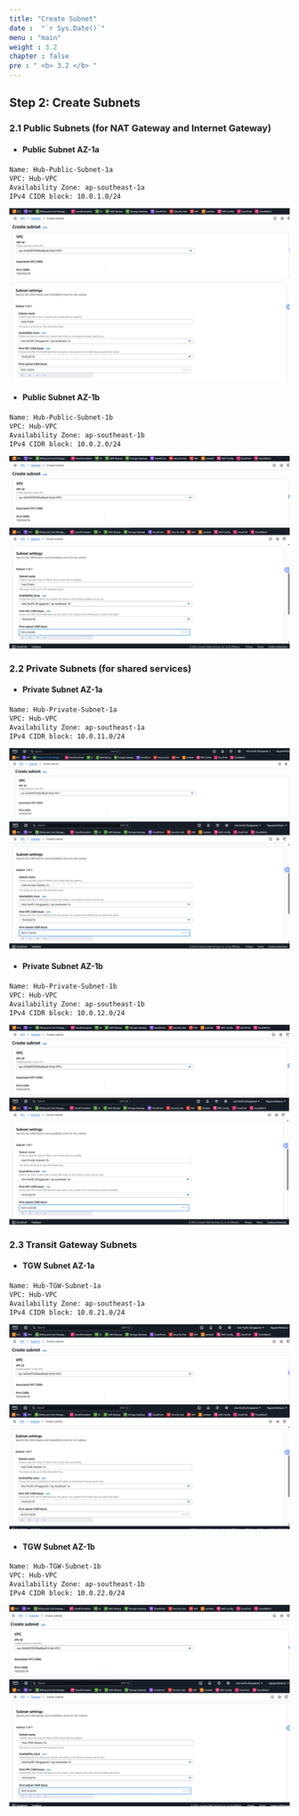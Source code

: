 ```yaml
---
title: "Create Subnet"
date :  "`r Sys.Date()`" 
menu : "main"
weight : 3.2
chapter : false
pre : " <b> 3.2 </b> "
---
```



## Step 2: Create Subnets

### 2.1 Public Subnets (for NAT Gateway and Internet Gateway)

- #### Public Subnet AZ-1a
```
Name: Hub-Public-Subnet-1a
VPC: Hub-VPC
Availability Zone: ap-southeast-1a
IPv4 CIDR block: 10.0.1.0/24
```
![](/images/3.hub-vpc/hinh-5.png)
![](/images/3.hub-vpc/hinh-6.png)
- #### Public Subnet AZ-1b
```
Name: Hub-Public-Subnet-1b
VPC: Hub-VPC
Availability Zone: ap-southeast-1b
IPv4 CIDR block: 10.0.2.0/24
```
![](/images/3.hub-vpc/hinh-7.png)
![](/images/3.hub-vpc/hinh-8.png)
### 2.2 Private Subnets (for shared services)

- #### Private Subnet AZ-1a
```
Name: Hub-Private-Subnet-1a
VPC: Hub-VPC
Availability Zone: ap-southeast-1a
IPv4 CIDR block: 10.0.11.0/24
```
![](/images/3.hub-vpc/hinh-9.png)
![](/images/3.hub-vpc/hinh-10.png)
- #### Private Subnet AZ-1b
```
Name: Hub-Private-Subnet-1b
VPC: Hub-VPC
Availability Zone: ap-southeast-1b
IPv4 CIDR block: 10.0.12.0/24
```
![](/images/3.hub-vpc/hinh-11.png)
![](/images/3.hub-vpc/hinh-12.png)
### 2.3 Transit Gateway Subnets

- #### TGW Subnet AZ-1a
```
Name: Hub-TGW-Subnet-1a
VPC: Hub-VPC
Availability Zone: ap-southeast-1a
IPv4 CIDR block: 10.0.21.0/24
```
![](/images/3.hub-vpc/hinh-13.png)
![](/images/3.hub-vpc/hinh-14.png)
- #### TGW Subnet AZ-1b
```
Name: Hub-TGW-Subnet-1b
VPC: Hub-VPC
Availability Zone: ap-southeast-1b
IPv4 CIDR block: 10.0.22.0/24
```
![](/images/3.hub-vpc/hinh-15.png)
![](/images/3.hub-vpc/hinh-16.png)
